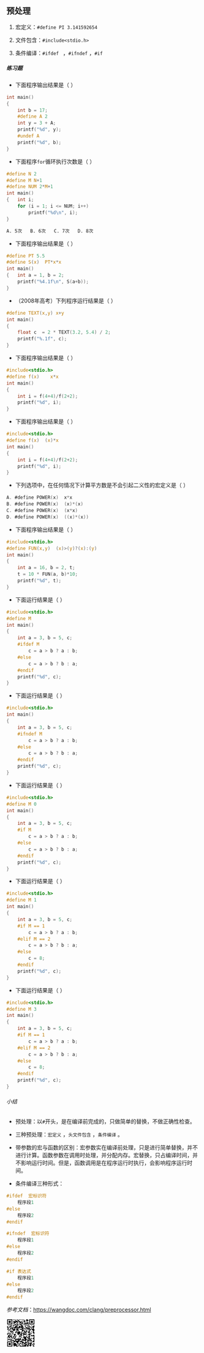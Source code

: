 ## 预处理

1. 宏定义：`#define PI 3.141592654`

2. 文件包含：`#include<stdio.h>`

3. 条件编译：`#ifdef ` ，`#ifndef` ，`#if`

#####  练习题

- 下面程序输出结果是（        ）

```c
int main()
{   
    int b = 17;
    #define A 2
    int y = 3 + A;
    printf("%d", y);
    #undef A
    printf("%d", b);
}
```

- 下面程序`for`循环执行次数是（        ）

 ```c
 #define N 2
 #define M N+1
 #define NUM 2*M+1
 int main()
 {   int i;
     for (i = 1; i <= NUM; i++)
         printf("%d\n", i);
 }
 ```

```tex
A. 5次	B. 6次	C. 7次	D. 8次
```

- 下面程序输出结果是（        ）

```c
#define PT 5.5
#define S(x)  PT*x*x
int main()
{   int a = 1, b = 2;
    printf("%4.1f\n", S(a+b));
}
```

- （2008年高考）下列程序运行结果是（        ）

```c
#define TEXT(x,y) x+y
int main()
{   
    float c  = 2 * TEXT(3.2, 5.4) / 2;
    printf("%.1f", c);
}
```

- 下面程序输出结果是（        ）

```c
#include<stdio.h>
#define f(x)	x*x
int main()
{   
    int i = f(4+4)/f(2+2);
    printf("%d", i);
}
```

- 下面程序输出结果是（        ）

```c
#include<stdio.h>
#define f(x)  (x)*x
int main()
{   
    int i = f(4+4)/f(2+2);
    printf("%d", i);
}
```

- 下列选项中，在任何情况下计算平方数是不会引起二义性的宏定义是（        ）

```c
A. #define POWER(x)  x*x        
B. #define POWER(x)  (x)*(x)
C. #define POWER(x)  (x*x)      
D. #define POWER(x)  ((x)*(x))
```

- 下面程序输出结果是（        ）

```c
#include<stdio.h>
#define FUN(x,y)  (x)>(y)?(x):(y)
int main()
{   
    int a = 16, b = 2, t;
    t = 10 * FUN(a, b)*10;
    printf("%d", t);
}
```

- 下面运行结果是（        ）

```c
#include<stdio.h>
#define M
int main()
{   
    int a = 3, b = 5, c;
    #ifdef M
    	c = a > b ? a : b;
    #else
    	c = a > b ? b : a;
    #endif
    printf("%d", c);
}
```

- 下面运行结果是（        ）

```c
#include<stdio.h>
int main()
{   
    int a = 3, b = 5, c;
    #ifndef M
    	c = a > b ? a : b;
    #else
    	c = a > b ? b : a;
    #endif
    printf("%d", c);
}
```

- 下面运行结果是（        ）

```c
#include<stdio.h>
#define M 0
int main()
{   
    int a = 3, b = 5, c;
    #if M
    	c = a > b ? a : b;
    #else
    	c = a > b ? b : a;
    #endif
    printf("%d", c);
}
```

- 下面运行结果是（        ）

```c
#include<stdio.h>
#define M 1
int main()
{   
    int a = 3, b = 5, c;
    #if M == 1
    	c = a > b ? a : b;
    #elif M == 2
    	c = a > b ? b : a;
    #else
    	c = 8;
    #endif
    printf("%d", c);
}
```

- 下面运行结果是（        ）

```c
#include<stdio.h>
#define M 3
int main()
{   
    int a = 3, b = 5, c;
    #if M == 1
    	c = a > b ? a : b;
    #elif M == 2
    	c = a > b ? b : a;
    #else
    	c = 8;
    #endif
    printf("%d", c);
}
```

###### 小结

- 预处理：以`#`开头，是在编译前完成的，只做简单的替换，不做正确性检查。
- 三种预处理：`宏定义` ，`头文件包含` ，`条件编译` 。
- 带参数的宏与函数的区别：宏参数实在编译前处理，只是进行简单替换，并不进行计算。函数参数在调用时处理，并分配内存。宏替换，只占编译时间，并不影响运行时间。但是，函数调用是在程序运行时执行，会影响程序运行时间。

- 条件编译三种形式：

```c
#ifdef  宏标识符
	程序段1
#else
    程序段2
#endif
```

```c
#ifndef  宏标识符
	程序段1
#else
    程序段2
#endif
```

```c
#if 表达式
	程序段1
#else
    程序段2
#endif
```

*参考文档*：https://wangdoc.com/clang/preprocessor.html

<img src="images/image-20220103200053221.png" alt="image-20220103200053221" style="zoom: 15%;" />

